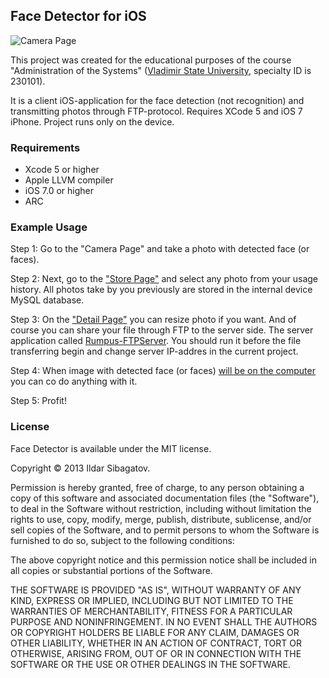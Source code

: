 ## Face Detector for iOS

![Camera Page](https://raw.githubusercontent.com/siggb/FaceDetector/master/Sources/Resources/screenshots/IMG_01.PNG "Camera Page")

This project was created for the educational purposes of the course "Administration of the Systems" ([Vladimir State University](http://vlsu.ru), specialty ID is 230101).

It is a client iOS-application for the face detection (not recognition) and transmitting photos through FTP-protocol. Requires XCode 5 and iOS 7 iPhone. Project runs only on the device.

### Requirements

* Xcode 5 or higher
* Apple LLVM compiler
* iOS 7.0 or higher
* ARC

### Example Usage

Step 1: Go to the "Camera Page" and take a photo with detected face (or faces).

Step 2: Next, go to the ["Store Page"](https://raw.githubusercontent.com/siggb/FaceDetector/master/Sources/Resources/screenshots/IMG_02.PNG) and select any photo from your usage history. All photos take by you previously are stored in the internal device MySQL database.

Step 3: On the ["Detail Page"](https://raw.githubusercontent.com/siggb/FaceDetector/master/Sources/Resources/screenshots/IMG_03.PNG) you can resize photo if you want. And of course you can share your file through FTP to the server side. The server application called [Rumpus-FTPServer](http://www.maxum.com/Rumpus/). You should run it before the file transferring begin and change server IP-addres in the current project.

Step 4: When image with detected face (or faces) [will be on the computer](https://raw.githubusercontent.com/siggb/FaceDetector/master/Sources/Resources/screenshots/IMG_04.png) you can co do anything with it.

Step 5: Profit!

### License

Face Detector is available under the MIT license.

Copyright © 2013 Ildar Sibagatov.

Permission is hereby granted, free of charge, to any person obtaining a copy of this software and associated documentation files (the "Software"), to deal in the Software without restriction, including without limitation the rights to use, copy, modify, merge, publish, distribute, sublicense, and/or sell copies of the Software, and to permit persons to whom the Software is furnished to do so, subject to the following conditions:

The above copyright notice and this permission notice shall be included in all copies or substantial portions of the Software.

THE SOFTWARE IS PROVIDED "AS IS", WITHOUT WARRANTY OF ANY KIND, EXPRESS OR IMPLIED, INCLUDING BUT NOT LIMITED TO THE WARRANTIES OF MERCHANTABILITY, FITNESS FOR A PARTICULAR PURPOSE AND NONINFRINGEMENT. IN NO EVENT SHALL THE AUTHORS OR COPYRIGHT HOLDERS BE LIABLE FOR ANY CLAIM, DAMAGES OR OTHER LIABILITY, WHETHER IN AN ACTION OF CONTRACT, TORT OR OTHERWISE, ARISING FROM, OUT OF OR IN CONNECTION WITH THE SOFTWARE OR THE USE OR OTHER DEALINGS IN THE SOFTWARE.
